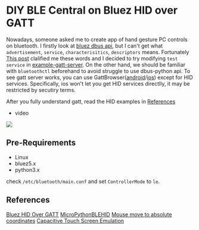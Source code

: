 # DIY BLE Central on Bluez HID over GATT

Nowadays, someone asked me to create app of hand gesture PC controls on bluetooth.
I firstly look at [bluez dbus api](https://git.kernel.org/pub/scm/bluetooth/bluez.git/tree/),
but I can't get what `advertisement`, `service`, `characterisitics`, `descriptors` means.
Fortunately [This post](https://punchthrough.com/creating-a-ble-peripheral-with-bluez/) clalified me these words and I decided to try modifying `test service` in [example-gatt-server](https://git.kernel.org/pub/scm/bluetooth/bluez.git/tree/test/example-gatt-client).
On the other hand, we should be familiar with `bluetoothctl` beforehand to avoid struggle to use dbus-python api.
To see gatt server works, you can use GattBrowser([android](https://play.google.com/store/apps/details?id=com.renesas.ble.gattbrowser&hl=en&gl=US)/[ios](https://apps.apple.com/jp/app/gattbrowser/id1163057977)) except for HID services.
Specifically, ios won't let you get HID services directlly, it may be restricted by secutiry terms.

After you fully understand gatt, read the HID examples in [References](#References)

* video

[![](https://img.youtube.com/vi/LZKFgrFjOiY/0.jpg)](https://www.youtube.com/watch?v=LZKFgrFjOiY)


## Pre-Requirements

* Linux
* bluez5.x
* python3.x

check `/etc/bluetooth/main.conf` and set `ControllerMode` to `le`.

## References

[Bluez HID Over GATT](https://gist.github.com/HeadHodge/2d3dc6dc2dce03cf82f61d8231e88144)
[MicroPythonBLEHID](https://github.com/Heerkog/MicroPythonBLEHID/blob/master/hid_services.py)
[Mouse move to absolute coordinates](https://github.com/csash7/mbed-BLE-Mouse/issues/1)
[Capacitive Touch Screen Emulation](https://github.com/NicoHood/HID/issues/123)
